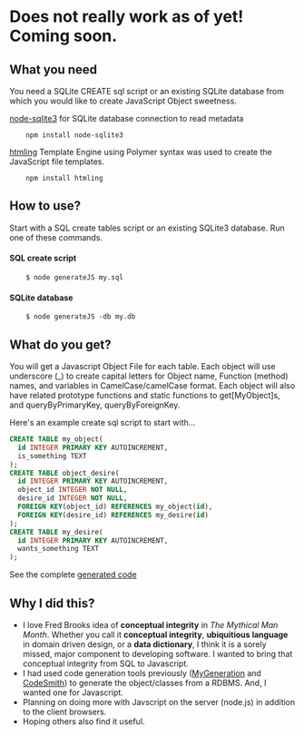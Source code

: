 # Does not really work as of yet!  Coming soon.



## What you need
You need a SQLite CREATE sql script or an existing SQLite database from which you would like to create JavaScript Object sweetness.

[node-sqlite3](mapbox/node-sqlite3) for SQLite database connection to read metadata

		npm install node-sqlite3

[htmling](codemix/htmling) Template Engine using Polymer syntax was used to create the JavaScript file templates.

		npm install htmling



## How to use?
  Start with a SQL create tables script or an existing SQLite3 database. Run one of these commands.

#### SQL create script
		$ node generateJS my.sql

#### SQLite database
		$ node generateJS -db my.db

## What do you get?
  You will get a Javascript Object File for each table.  Each object will use underscore (_) to create capital letters for Object name, Function (method) names, and variables in CamelCase/camelCase format.  Each object will also have related prototype functions and static functions to get[MyObject]s, and queryByPrimaryKey, queryByForeignKey.
  
Here's an example create sql script to start with...

```sql
CREATE TABLE my_object(
  id INTEGER PRIMARY KEY AUTOINCREMENT,
  is_something TEXT
);
CREATE TABLE object_desire(
  id INTEGER PRIMARY KEY AUTOINCREMENT,
  object_id INTEGER NOT NULL,
  desire_id INTEGER NOT NULL,
  FOREIGN KEY(object_id) REFERENCES my_object(id),
  FOREIGN KEY(desire_id) REFERENCES my_desire(id)
);
CREATE TABLE my_desire(
  id INTEGER PRIMARY KEY AUTOINCREMENT,
  wants_something TEXT
);
```
See the complete [generated code](example/desire/)

## Why I did this?

* I love Fred Brooks idea of **conceptual integrity** in *The Mythical Man Month*.  Whether you call it **conceptual integrity**, **ubiquitious language** in domain driven design, or a **data dictionary**, I think it is a sorely missed, major component to developing software. I wanted to bring that conceptual integrity from SQL to Javascript.
* I had used code generation tools previously ([MyGeneration](http://mygeneration.sourceforge.net/) and [CodeSmith](http://www.codesmithtools.com/product/generator)) to generate the object/classes from a RDBMS.  And, I wanted one for Javascript.
* Planning on doing more with Javscript on the server (node.js) in addition to the client browsers.
* Hoping others also find it useful.
